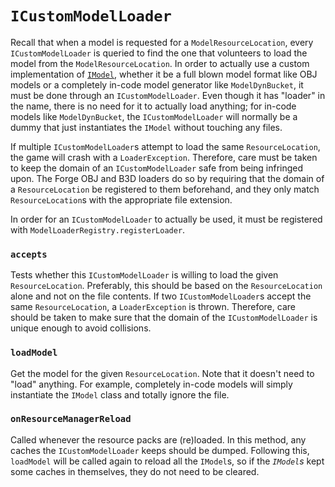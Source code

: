 `ICustomModelLoader`
====================

Recall that when a model is requested for a `ModelResourceLocation`, every `ICustomModelLoader` is queried to find the one that volunteers to load the model from the `ModelResourceLocation`. In order to actually use a custom implementation of [`IModel`][IModel], whether it be a full blown model format like OBJ models or a completely in-code model generator like `ModelDynBucket`, it must be done through an `ICustomModelLoader`. Even though it has "loader" in the name, there is no need for it to actually load anything; for in-code models like `ModelDynBucket`, the `ICustomModelLoader` will normally be a dummy that just instantiates the `IModel` without touching any files.

If multiple `ICustomModelLoader`s attempt to load the same `ResourceLocation`, the game will crash with a `LoaderException`. Therefore, care must be taken to keep the domain of an `ICustomModelLoader` safe from being infringed upon. The Forge OBJ and B3D loaders do so by requiring that the domain of a `ResourceLocation` be registered to them beforehand, and they only match `ResourceLocation`s with the appropriate file extension.

In order for an `ICustomModelLoader` to actually be used, it must be registered with `ModelLoaderRegistry.registerLoader`.

### `accepts`

Tests whether this `ICustomModelLoader` is willing to load the given `ResourceLocation`. Preferably, this should be based on the `ResourceLocation` alone and not on the file contents. If two `ICustomModelLoader`s accept the same `ResourceLocation`, a `LoaderException` is thrown. Therefore, care should be taken to make sure that the domain of the `ICustomModelLoader` is unique enough to avoid collisions.

### `loadModel`

Get the model for the given `ResourceLocation`. Note that it doesn't need to "load" anything. For example, completely in-code models will simply instantiate the `IModel` class and totally ignore the file.

### `onResourceManagerReload`

Called whenever the resource packs are (re)loaded. In this method, any caches the `ICustomModelLoader` keeps should be dumped. Following this, `loadModel` will be called again to reload all the `IModel`s, so if the *`IModel`s* kept some caches in themselves, they do not need to be cleared.

[IModel]: imodel.md
